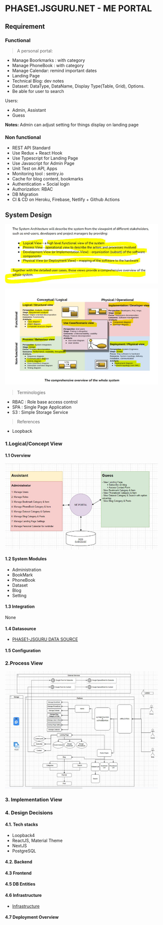 # PHASE1.JSGURU.NET - ME PORTAL

## Requirement

### Functional

> A personal portal:

- Manage Boorkmarks : with category
- Manage PhoneBook : with category
- Manage Calendar: remind important dates
- Landing Page
- Technical Blog: dev notes
- Dataset: DataType, DataName, Display Type(Table, Grid), Options.
- Be able for user to search

Users:

- Admin, Assistant
- Guess

**Notes:** Admin can adjust setting for things display on landing page

### Non functional

- REST API Standard
- Use Redux + React Hook
- Use Typescript for Landing Page
- Use Javascript for Admin Page
- Unit Test on API, Apps
- Monitoring tool : sentry.io
- Cache for blog content, bookmarks
- Authentication + Social login
- Authorization: RBAC
- DB Migration
- CI & CD on Heroku, Firebase, Netlify + Github Actions

## System Design

![Views](./images/views.jpg)

![comprehensive-overview](./images/comprehensive-overview.jpg)

> Terminologies

- RBAC : Role base access control
- SPA : Single Page Application
- S3 : Simple Storage Service

> References

- Loopback

### 1.Logical/Concept View

#### 1.1 Overview

![Logical View](./images/logical-view.jpg)

#### 1.2 System Modules

- Administration
- BookMark
- PhoneBook
- Dataset
- Blog
- Setting

#### 1.3 Integration

None

#### 1.4 Datasource

- [PHASE1-JSGURU DATA SOURCE](https://docs.google.com/spreadsheets/d/1Mhz0h6YyLXeYnlFMYmgKPvqvC5P5mWcCg368bezmaus/edit?usp=sharing)

#### 1.5 Configuration

### 2.Process View

![Functional View](./images/functional-view.jpg)

### 3. Implementation View

### 4. Design Decisions

#### 4.1. Tech stacks

- Loopback4
- ReactJS, Material Theme
- NextJS
- PostgreSQL

#### 4.2. Backend

#### 4.3 Frontend

#### 4.5 DB Entities

#### 4.6 Infrastructure

- [Infrastructure](./images/infrastructure.jpg)

#### 4.7 Deployment Overview

